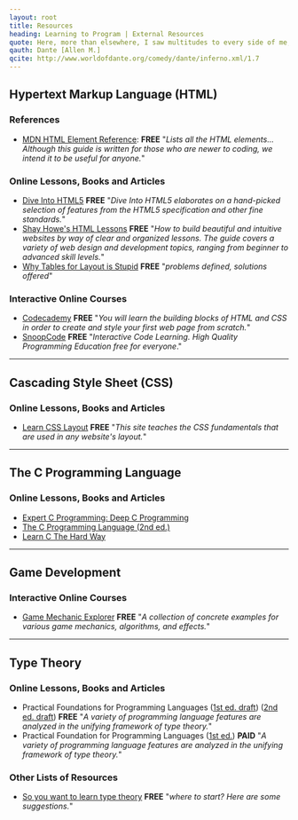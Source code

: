 ```yaml
---
layout: root
title: Resources
heading: Learning to Program | External Resources
quote: Here, more than elsewhere, I saw multitudes to every side of me; their howls were loud while, wheeling weights, they used their chests to push.
qauth: Dante [Allen M.]
qcite: http://www.worldofdante.org/comedy/dante/inferno.xml/1.7 
---
```


<h2 id="html">Hypertext Markup Language (HTML)</h2>

<h3> References </h3>

* [MDN HTML Element Reference](https://developer.mozilla.org/en/docs/Web/HTML/Element): **FREE** "_Lists all the HTML elements... Although this guide is written for those who are newer to coding, we intend it to be useful for anyone._"

<h3>Online Lessons, Books and Articles</h3>

* [Dive Into HTML5](http://diveintohtml5.info/) **FREE** "_Dive Into HTML5 elaborates on a hand-picked selection of features from the HTML5 specification and other fine standards._"
* [Shay Howe's HTML Lessons](http://learn.shayhowe.com/) **FREE** "_How to build beautiful and intuitive websites by way of clear and organized lessons. The guide covers a variety of web design and development topics, ranging from beginner to advanced skill levels._"
* [Why Tables for Layout is Stupid](https://www.hotdesign.com/seybold/everything.html) **FREE** "_problems defined, solutions offered_"

<h3>Interactive Online Courses</h3>

* [Codecademy](https://www.codecademy.com/en/tracks/htmlcss) **FREE** "_You will learn the building blocks of HTML and CSS in order to create and style your first web page from scratch._"
* [SnoopCode](http://www.snoopcode.com/) **FREE** "_Interactive Code Learning. High Quality Programming Education free for everyone_."

<hr>

<h2 id="css">Cascading Style Sheet (CSS)</h2>

<h3>Online Lessons, Books and Articles</h3>

* [Learn CSS Layout](http://learnlayout.com/) **FREE** "_This site teaches the CSS fundamentals that are used in any website's layout._"

<hr />

<h2 id="C">The C Programming Language</h2>

<h3>Online Lessons, Books and Articles</h3>

* [Expert C Programming: Deep C Programming](https://books.google.com.au/books?id=9f9uAQAAQBAJ&lpg=PR2&dq=deep%20c%20secrets%20programming&pg=PR2#v=onepage&q=deep%20c%20secrets%20programming&f=false)
* [The C Programming Language (2nd ed.)](http://www.amazon.com/The-Programming-Language-Brian-Kernighan/dp/0131103628)
* [Learn C The Hard Way](http://c.learncodethehardway.org/book/)

<hr>

<h2 id="gamedev">Game Development</h2>

<h3>Interactive Online Courses</h3>

* [Game Mechanic Explorer](http://gamemechanicexplorer.com/) **FREE** "_A collection of concrete examples for various game mechanics, algorithms, and effects._"

<hr>

<h2 id="typetheory">Type Theory</h2>

<h3>Online Lessons, Books and Articles</h3>

* Practical Foundations for Programming Languages ([1st ed. draft][PFPL1stD]) ([2nd ed. draft][PFPL2ndD]) **FREE** "_A variety of programming language features are analyzed in the unifying framework of type theory._"
* Practical Foundation for Programming Languages ([1st ed.][PFPL1st]) **PAID** "_A variety of programming language features are analyzed in the unifying framework of type theory._"

<h3>Other Lists of Resources</h3>

* [So you want to learn type theory](http://purelytheoretical.com/sywtltt.html) **FREE** "_where to start? Here are some suggestions._"

[PFPL1st]: http://www.amazon.com/Practical-Foundations-Programming-Languages-Professor/dp/1107029570
[PFPL1stD]: https://www.cs.cmu.edu/~rwh/plbook/book.pdf
[PFPL2ndD]: https://www.cs.cmu.edu/~rwh/plbook/2nded.pdf
